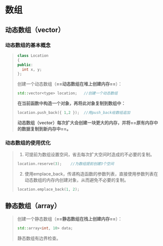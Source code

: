 # 数组

## 动态数组（vector）

### 动态数组的基本概念

> ```c++
> class Location
> {
> public:
> 	int x, y;
> };
> ```
>
> 创建一个动态数组（**==动态数组在堆上创建内存==**）：
>
> ```c++
> std::vector<type> location;	//创建一个动态数组
> ```
>
> **在当前函数中构造一个对象，再将此对象复制到数组中：**
>
> ```c++
> location.push_back({ 1,2 });	//用push_back给数组追加
> ```
>
> **动态数组（vector）每次扩大会创建一块更大的内存，并将==原有内存中的数据复制到新内存中==。**

### 动态数组的使用优化

> 1. 可提前为数组设置空间，省去每次扩大空间时造成的不必要的复制。
> 	```c++
> 	location.reserve(3);	//为数组提前创建3个空间
> 	```
>
> 2. 使用emplace_back，传递构造函数的参数列表，直接使用参数列表在动态数组的内存内创建对象，从而避免不必要的复制。
> 	```c++
> 	location.emplace_back(1, 2);
> 	```

## 静态数组（array）

> 创建一个静态数组（**==静态数组在栈上创建内存==**）：
>
> ```c++
> std::array<int, 10> data;
> ```
>
> 静态数组有边界检查。

